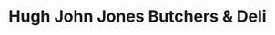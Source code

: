 ---
title: "Hugh John Jones Butchers & Deli"
url: /wrexham/hugh-john-jones-butchers-und-deli/
shop: Metzgerei
---